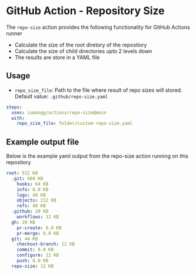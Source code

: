 # GitHub Action - Repository Size

The `repo-size` action provides the following functionality for GitHub Actions runner

- Calculate the size of the root diretory of the repository
- Calculate the size of child directories upto 2 levels down
- The results are store in a YAML file

## Usage

- `repo_size_file`: Path to the file where result of repo sizes will stored. Default value: `.github/repo-size.yaml`

```yaml
steps:
  uses: iumangg/actions/repo-size@main
  with:
    repo_size_file: folder/custom-repo-size.yaml
```

## Example output file

Below is the example yaml output from the repo-size action running on this repository

```yaml
root: 512 KB
  .git: 404 KB
    hooks: 64 KB
    info: 8.0 KB
    logs: 48 KB
    objects: 212 KB
    refs: 40 KB
  .github: 20 KB
    workflows: 12 KB
  gh: 20 KB
    pr-create: 8.0 KB
    pr-merge: 8.0 KB
  git: 44 KB
    checkout-branch: 12 KB
    commit: 8.0 KB
    configure: 12 KB
    push: 8.0 KB
  repo-size: 12 KB
```
